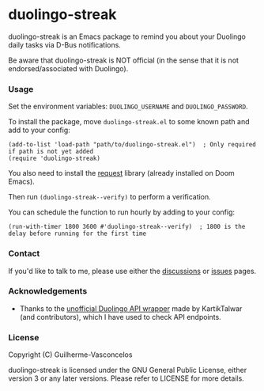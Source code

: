 # duolingo-streak
duolingo-streak is an Emacs package to remind you about your Duolingo daily tasks via D-Bus notifications.

Be aware that duolingo-streak is NOT official (in the sense that it is not endorsed/associated with Duolingo).

### Usage
Set the environment variables: `DUOLINGO_USERNAME` and `DUOLINGO_PASSWORD`.

To install the package, move `duolingo-streak.el` to some known path and add to your config:
``` emacs-lisp
(add-to-list 'load-path "path/to/duolingo-streak.el")  ; Only required if path is not yet added
(require 'duolingo-streak)
```

You also need to install the [request](https://github.com/tkf/emacs-request) library (already installed on Doom Emacs).

Then run `(duolingo-streak--verify)` to perform a verification.

You can schedule the function to run hourly by adding to your config:
``` emacs-lisp
(run-with-timer 1800 3600 #'duolingo-streak--verify)  ; 1800 is the delay before running for the first time
```

### Contact
If you'd like to talk to me, please use either the [discussions](https://github.com/Guilherme-Vasconcelos/duolingo-streak/discussions)
or [issues](https://github.com/Guilherme-Vasconcelos/duolingo-streak/issues) pages.

### Acknowledgements
- Thanks to the [unofficial Duolingo API wrapper](https://github.com/KartikTalwar/Duolingo) made by KartikTalwar (and contributors), which I have used to check API endpoints.

### License
Copyright (C) Guilherme-Vasconcelos

duolingo-streak is licensed under the GNU General Public License, either version 3 or any later versions. Please refer to LICENSE for more details.
